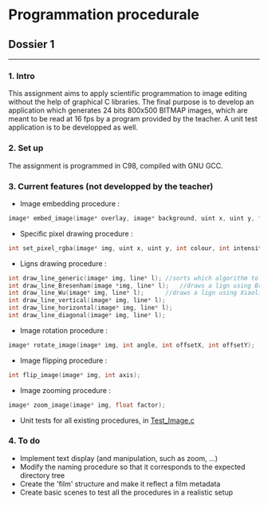 # Programmation procedurale
## Dossier 1
---
### 1. Intro
This assignment aims to apply scientific programmation to image editing without the help of graphical C libraries.
The final purpose is to develop an application which generates 24 bits 800x500 BITMAP images, which are meant to be read at 16 fps by a program provided by the teacher. A unit test application is to be developped as well. 

### 2. Set up
The assignment is programmed in C98, compiled with GNU GCC.

### 3. Current features (not developped by the teacher)
* Image embedding procedure :
```C
image* embed_image(image* overlay, image* background, uint x, uint y, float alpha);
```
* Specific pixel drawing procedure :
```C
int set_pixel_rgba(image* img, uint x, uint y, int colour, int intensity, float alpha);
```
* Ligns drawing procedure :
```C
int draw_line_generic(image* img, line* l);	//sorts which algorithm to use
int draw_line_Bresenham(image *img, line* l);	//draws a lign using Bresenham's algorithm (no anti-aliasing)
int draw_line_Wu(image* img, line* l);		//draws a lign using Xiaolin Wu's algorithm (with anti-aliasing)
int draw_line_vertical(image* img, line* l);
int draw_line_horizontal(image* img, line* l);
int draw_line_diagonal(image* img, line* l);
```
* Image rotation procedure :
```C
image* rotate_image(image* img, int angle, int offsetX, int offsetY);
```
* Image flipping procedure :
```C
int flip_image(image* img, int axis);
```
* Image zooming procedure :
```C
image* zoom_image(image* img, float factor);
```
* Unit tests for all existing procedures, in [Test_Image.c](https://github.com/gilleshenrard/ITLg_programmation-procedurale/blob/Dossier1/Test_Image.c)

### 4. To do
* Implement text display (and manipulation, such as zoom, ...)
* Modify the naming procedure so that it corresponds to the expected directory tree
* Create the 'film' structure and make it reflect a film metadata
* Create basic scenes to test all the procedures in a realistic setup
